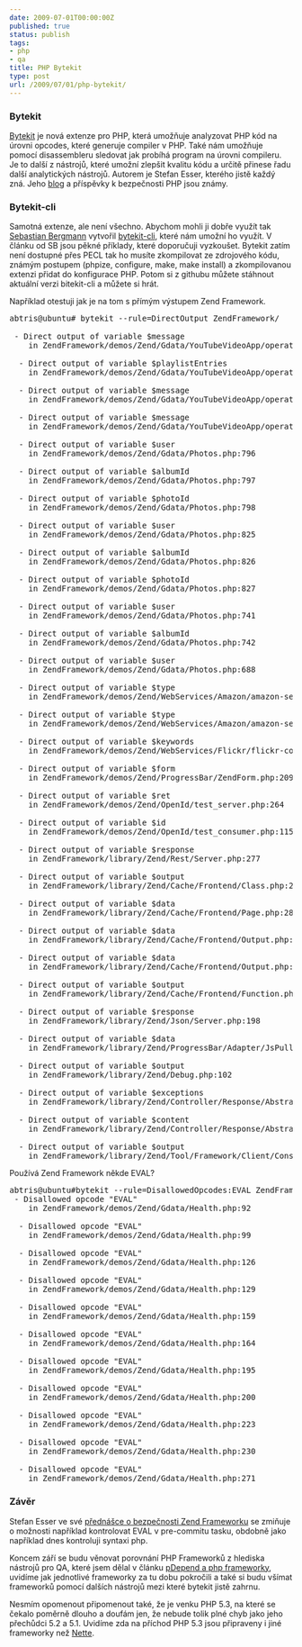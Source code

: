 ```yaml
---
date: 2009-07-01T00:00:00Z
published: true
status: publish
tags:
- php
- qa
title: PHP Bytekit
type: post
url: /2009/07/01/php-bytekit/
---
```


<h3>Bytekit</h3>
<p><a href="https://www.bytekit.org/">Bytekit</a> je nová extenze pro PHP, která umožňuje analyzovat PHP kód na úrovni opcodes, které generuje compiler v PHP. Také nám umožňuje pomocí disassembleru sledovat jak probíhá program na úrovni compileru. Je to další z nástrojů, které umožní zlepšit kvalitu kódu a určitě přinese řadu další analytických nástrojů. Autorem je Stefan Esser, kterého jistě každý zná. Jeho <a href="https://www.suspekt.org/">blog</a> a příspěvky k bezpečnosti PHP jsou známy. </p>

<h3>Bytekit-cli</h3>
<p>
Samotná extenze, ale není všechno. Abychom mohli ji dobře využít tak <a href="https://sebastian-bergmann.de/archives/871-bytekit-cli.html">Sebastian Bergmann</a> vytvořil <a href="https://github.com/sebastianbergmann/bytekit-cli/tree/master">bytekit-cli</a>, které nám umožní ho využít.
V článku od SB jsou pěkné příklady, které doporučuji vyzkoušet. Bytekit zatím není dostupné přes PECL tak ho musíte zkompilovat ze zdrojového kódu, známým postupem (phpize, configure, make, make install) a zkompilovanou extenzi přidat do konfigurace PHP. Potom si z githubu můžete stáhnout aktuální verzi bitekit-cli a můžete si hrát.</p>

Například otestuji jak je na tom s přímým výstupem Zend Framework.

<pre>
abtris@ubuntu# bytekit --rule=DirectOutput ZendFramework/

 - Direct output of variable $message
    in ZendFramework/demos/Zend/Gdata/YouTubeVideoApp/operations.php:1094

  - Direct output of variable $playlistEntries
    in ZendFramework/demos/Zend/Gdata/YouTubeVideoApp/operations.php:906

  - Direct output of variable $message
    in ZendFramework/demos/Zend/Gdata/YouTubeVideoApp/operations.php:270

  - Direct output of variable $message
    in ZendFramework/demos/Zend/Gdata/YouTubeVideoApp/operations.php:276

  - Direct output of variable $user
    in ZendFramework/demos/Zend/Gdata/Photos.php:796

  - Direct output of variable $albumId
    in ZendFramework/demos/Zend/Gdata/Photos.php:797

  - Direct output of variable $photoId
    in ZendFramework/demos/Zend/Gdata/Photos.php:798

  - Direct output of variable $user
    in ZendFramework/demos/Zend/Gdata/Photos.php:825

  - Direct output of variable $albumId
    in ZendFramework/demos/Zend/Gdata/Photos.php:826

  - Direct output of variable $photoId
    in ZendFramework/demos/Zend/Gdata/Photos.php:827

  - Direct output of variable $user
    in ZendFramework/demos/Zend/Gdata/Photos.php:741

  - Direct output of variable $albumId
    in ZendFramework/demos/Zend/Gdata/Photos.php:742

  - Direct output of variable $user
    in ZendFramework/demos/Zend/Gdata/Photos.php:688

  - Direct output of variable $type
    in ZendFramework/demos/Zend/WebServices/Amazon/amazon-search.php:153

  - Direct output of variable $type
    in ZendFramework/demos/Zend/WebServices/Amazon/amazon-search.php:157

  - Direct output of variable $keywords
    in ZendFramework/demos/Zend/WebServices/Flickr/flickr-composite.php:92

  - Direct output of variable $form
    in ZendFramework/demos/Zend/ProgressBar/ZendForm.php:209

  - Direct output of variable $ret
    in ZendFramework/demos/Zend/OpenId/test_server.php:264

  - Direct output of variable $id
    in ZendFramework/demos/Zend/OpenId/test_consumer.php:115

  - Direct output of variable $response
    in ZendFramework/library/Zend/Rest/Server.php:277

  - Direct output of variable $output
    in ZendFramework/library/Zend/Cache/Frontend/Class.php:226

  - Direct output of variable $data
    in ZendFramework/library/Zend/Cache/Frontend/Page.php:280

  - Direct output of variable $data
    in ZendFramework/library/Zend/Cache/Frontend/Output.php:101

  - Direct output of variable $data
    in ZendFramework/library/Zend/Cache/Frontend/Output.php:65

  - Direct output of variable $output
    in ZendFramework/library/Zend/Cache/Frontend/Function.php:107

  - Direct output of variable $response
    in ZendFramework/library/Zend/Json/Server.php:198

  - Direct output of variable $data
    in ZendFramework/library/Zend/ProgressBar/Adapter/JsPull.php:111

  - Direct output of variable $output
    in ZendFramework/library/Zend/Debug.php:102

  - Direct output of variable $exceptions
    in ZendFramework/library/Zend/Controller/Response/Abstract.php:734

  - Direct output of variable $content
    in ZendFramework/library/Zend/Controller/Response/Abstract.php:546

  - Direct output of variable $output
    in ZendFramework/library/Zend/Tool/Framework/Client/Console.php:194
</pre>

Používá Zend Framework někde EVAL?

<pre>
abtris@ubuntu#bytekit --rule=DisallowedOpcodes:EVAL ZendFramework/
 - Disallowed opcode "EVAL"
    in ZendFramework/demos/Zend/Gdata/Health.php:92

  - Disallowed opcode "EVAL"
    in ZendFramework/demos/Zend/Gdata/Health.php:99

  - Disallowed opcode "EVAL"
    in ZendFramework/demos/Zend/Gdata/Health.php:126

  - Disallowed opcode "EVAL"
    in ZendFramework/demos/Zend/Gdata/Health.php:129

  - Disallowed opcode "EVAL"
    in ZendFramework/demos/Zend/Gdata/Health.php:159

  - Disallowed opcode "EVAL"
    in ZendFramework/demos/Zend/Gdata/Health.php:164

  - Disallowed opcode "EVAL"
    in ZendFramework/demos/Zend/Gdata/Health.php:195

  - Disallowed opcode "EVAL"
    in ZendFramework/demos/Zend/Gdata/Health.php:200

  - Disallowed opcode "EVAL"
    in ZendFramework/demos/Zend/Gdata/Health.php:223

  - Disallowed opcode "EVAL"
    in ZendFramework/demos/Zend/Gdata/Health.php:230

  - Disallowed opcode "EVAL"
    in ZendFramework/demos/Zend/Gdata/Health.php:271
</pre>

<h3>Závěr</h3>
<p>Stefan Esser ve své <a href="https://www.suspekt.org/downloads/DPC_Secure_Programming_With_The_Zend_Framework.pdf">přednášce o bezpečnosti Zend Frameworku</a> se zmiňuje o možnosti například kontrolovat EVAL v pre-commitu tasku, obdobně jako například dnes kontroluji syntaxi php.</p>
<p>Koncem září se budu věnovat porovnání PHP Frameworků z hlediska nástrojů pro QA, které jsem dělal v článku <a href="https://blog.prskavec.net/2009/03/pdepend-a-php-frameworky/">pDepend a php frameworky</a>, uvidíme jak jednotlivé frameworky za tu dobu pokročili a také si budu všímat frameworků pomocí dalších nástrojů mezi které bytekit jistě zahrnu.</p>
<p>Nesmím opomenout připomenout také, že je venku PHP 5.3, na které se čekalo poměrně dlouho a doufám jen, že nebude tolik plné chyb jako jeho přechůdci 5.2 a 5.1. Uvidíme zda na příchod PHP 5.3 jsou připraveny i jiné frameworky než <a href="https://nettephp.com">Nette</a>.</p>
